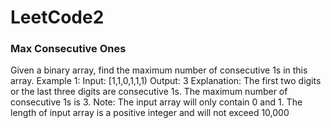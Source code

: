 # LeetCode2




### Max Consecutive Ones 

Given a binary array, find the maximum number of consecutive 1s in this array. 
Example 1: 
Input: [1,1,0,1,1,1) 
Output: 3 
Explanation: The first two digits or the last three digits are consecutive 1s. 
The maximum number of consecutive 1s is 3. 
Note: 
The input array will only contain 0 and 1. 
The length of input array is a positive integer and will not exceed 10,000
